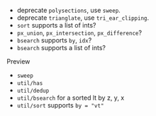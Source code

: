 - deprecate `polysections`, use `sweep`.
- deprecate `trianglate`, use `tri_ear_clipping`.
- `sort` supports a list of ints?
- `px_union`, `px_intersection`, `px_difference`?
- `bsearch` supports `by`, `idx`?
- `bsearch` supports a list of ints?

Preview

- `sweep`
- `util/has`
- `util/dedup`
- `util/bsearch` for a sorted lt by z, y, x
- `util/sort` supports `by = "vt"`